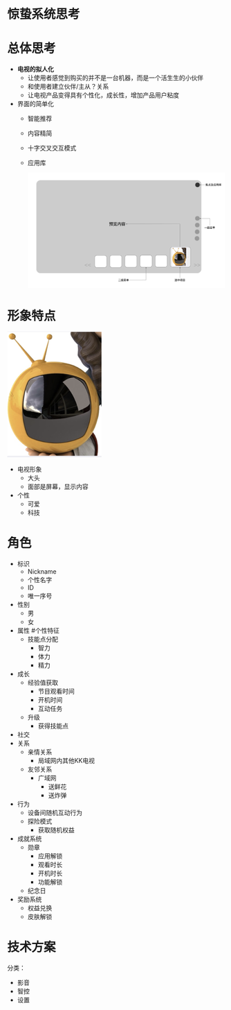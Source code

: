 # 惊蛰系统思考

# 总体思考

- **电视的拟人化**
    - 让使用者感觉到购买的并不是一台机器，而是一个活生生的小伙伴
    - 和使用者建立伙伴/主从？关系
    - 让电视产品变得具有个性化，成长性，增加产品用户粘度
- 界面的简单化
    - 智能推荐
    - 内容精简
    - 十字交叉交互模式
    - 应用库
        
        ![Untitled](%E6%83%8A%E8%9B%B0%E7%B3%BB%E7%BB%9F%E6%80%9D%E8%80%83%2036124bcd797a46d9b8b4035e8af2d992/Untitled.png)
        

# 形象特点

![截屏2022-09-26 14.52.09.png](%E6%83%8A%E8%9B%B0%E7%B3%BB%E7%BB%9F%E6%80%9D%E8%80%83%2036124bcd797a46d9b8b4035e8af2d992/%25E6%2588%25AA%25E5%25B1%258F2022-09-26_14.52.09.png)

- 电视形象
    - 大头
    - 面部是屏幕，显示内容
- 个性
    - 可爱
    - 科技

# 角色

- 标识
    - Nickname
    - 个性名字
    - ID
    - 唯一序号
- 性别
    - 男
    - 女
- 属性 #个性特征
    - 技能点分配
        - 智力
        - 体力
        - 精力
- 成长
    - 经验值获取
        - 节目观看时间
        - 开机时间
        - 互动任务
    - 升级
        - 获得技能点
- 社交
- 关系
    - 亲情关系
        - 局域网内其他KK电视
    - 友邻关系
        - 广域网
            - 送鲜花
            - 送炸弹
- 行为
    - 设备间随机互动行为
    - 探险模式
        - 获取随机权益
- 成就系统
    - 勋章
        - 应用解锁
        - 观看时长
        - 开机时长
        - 功能解锁
    - 纪念日
- 奖励系统
    - 权益兑换
    - 皮肤解锁

# 技术方案

分类：

- 影音
- 智控
- 设置